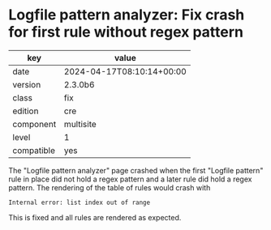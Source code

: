 [//]: # (werk v2)
# Logfile pattern analyzer: Fix crash for first rule without regex pattern

key        | value
---------- | ---
date       | 2024-04-17T08:10:14+00:00
version    | 2.3.0b6
class      | fix
edition    | cre
component  | multisite
level      | 1
compatible | yes

The "Logfile pattern analyzer" page crashed when the first "Logfile pattern" rule in place did not hold a regex pattern and a later rule did hold a regex pattern.
The rendering of the table of rules would crash with
```
Internal error: list index out of range
```

This is fixed and all rules are rendered as expected.

